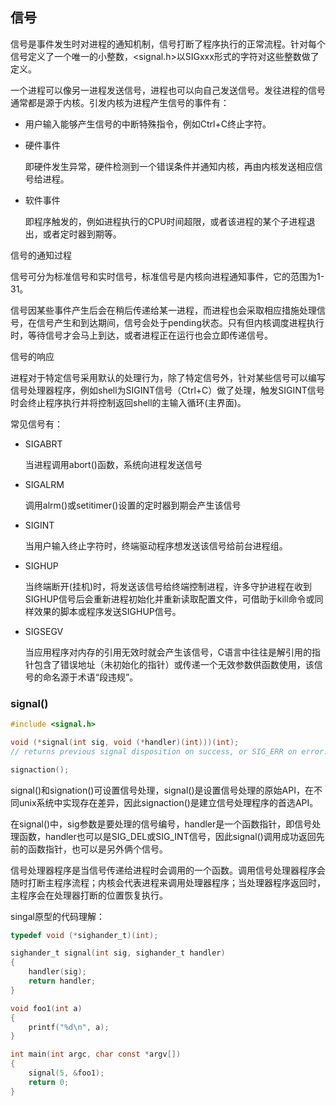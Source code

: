 ## 信号

信号是事件发生时对进程的通知机制，信号打断了程序执行的正常流程。针对每个信号定义了一个唯一的小整数，<signal.h>以SIGxxx形式的字符对这些整数做了定义。



一个进程可以像另一进程发送信号，进程也可以向自己发送信号。发往进程的信号通常都是源于内核。引发内核为进程产生信号的事件有：

- 用户输入能够产生信号的中断特殊指令，例如Ctrl+C终止字符。

- 硬件事件

  即硬件发生异常，硬件检测到一个错误条件并通知内核，再由内核发送相应信号给进程。

- 软件事件

  即程序触发的，例如进程执行的CPU时间超限，或者该进程的某个子进程退出，或者定时器到期等。



信号的通知过程

信号可分为标准信号和实时信号，标准信号是内核向进程通知事件，它的范围为1-31。

信号因某些事件产生后会在稍后传递给某一进程，而进程也会采取相应措施处理信号，在信号产生和到达期间，信号会处于pending状态。只有但内核调度进程执行时，等待信号才会马上到达，或者进程正在运行也会立即传递信号。



信号的响应

进程对于特定信号采用默认的处理行为，除了特定信号外，针对某些信号可以编写信号处理器程序，例如shell为SIGINT信号（Ctrl+C）做了处理，触发SIGINT信号时会终止程序执行并将控制返回shell的主输入循环(主界面)。



常见信号有：

- SIGABRT

  当进程调用abort()函数，系统向进程发送信号

- SIGALRM

  调用alrm()或setitimer()设置的定时器到期会产生该信号

- SIGINT

  当用户输入终止字符时，终端驱动程序想发送该信号给前台进程组。

- SIGHUP

  当终端断开(挂机)时，将发送该信号给终端控制进程，许多守护进程在收到SIGHUP信号后会重新进程初始化并重新读取配置文件，可借助于kill命令或同样效果的脚本或程序发送SIGHUP信号。

- SIGSEGV

  当应用程序对内存的引用无效时就会产生该信号，C语言中往往是解引用的指针包含了错误地址（未初始化的指针）或传递一个无效参数供函数使用，该信号的命名源于术语“段违规”。







### signal()

```c
#include <signal.h>

void (*signal(int sig, void (*handler)(int)))(int);
// returns previous signal disposition on success, or SIG_ERR on error.

signaction();
```

signal()和signation()可设置信号处理，signal()是设置信号处理的原始API，在不同unix系统中实现存在差异，因此signaction()是建立信号处理程序的首选API。

在signal()中，sig参数是要处理的信号编号，handler是一个函数指针，即信号处理函数，handler也可以是SIG_DEL或SIG_INT信号，因此signal()调用成功返回先前的函数指针，也可以是另外俩个信号。







信号处理器程序是当信号传递给进程时会调用的一个函数。调用信号处理器程序会随时打断主程序流程；内核会代表进程来调用处理器程序；当处理器程序返回时，主程序会在处理器打断的位置恢复执行。













singal原型的代码理解：

```c
typedef void (*sighander_t)(int);

sighander_t signal(int sig, sighander_t handler)
{
    handler(sig);
    return handler;
}

void foo1(int a)
{
    printf("%d\n", a); 
}

int main(int argc, char const *argv[])
{
    signal(5, &foo1);
    return 0;
}
```

